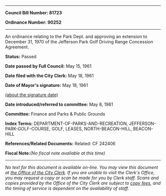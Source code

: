 

********

**Council Bill Number: 81723**
   
**Ordinance Number: 90252**
********

 An ordinance relating to the Park Dept. and approving an extension to December 31, 1970 of the Jefferson Park Golf Driving Range Concession Agreement.

**Status:** Passed
   
**Date passed by Full Council:** May 15, 1961
   
**Date filed with the City Clerk:** May 18, 1961
   
**Date of Mayor's signature:** May 18, 1961
   
[(about the signature date)](/~public/approvaldate.htm)
   
   
   
**Date introduced/referred to committee:** May 8, 1961
   
**Committee:** Finance and Parks & Public Grounds
   
   
**Index Terms:** DEPARTMENT-OF-PARKS-AND-RECREATION, JEFFERSON-PARK-GOLF-COURSE, GOLF, LEASES, NORTH-BEACON-HILL, BEACON-HILL

**References/Related Documents:** Related: CF 242406

**Fiscal Note:**_(No fiscal note available at this time)_
********

_No text for this document is available on-line. You may view this document at [the Office of the City Clerk](http://www.seattle.gov/leg/clerk/contactUs.htm). If you are unable to visit the Clerk's Office, you may request a copy or scan be made for you by Clerk staff. Scans and copies provided by the Office of the City Clerk are subject to [copy fees](http://clerk.seattle.gov/~public/clerkfees.htm), and the timing of service is dependent on the availability of staff._

